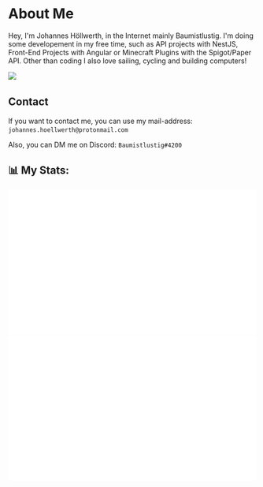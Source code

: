 # About Me
Hey, I'm Johannes Höllwerth, in the Internet mainly Baumistlustig. I'm doing some developement in my free time, such as API projects with NestJS,
Front-End Projects with Angular or Minecraft Plugins with the Spigot/Paper API. Other than coding I also love sailing, cycling and building computers!

![](https://komarev.com/ghpvc/?username=Baumistlustig&style=for-the-badge)

## Contact
If you want to contact me, you can use my mail-address: `johannes.hoellwerth@protonmail.com`

Also, you can DM me on Discord: `Baumistlustig#4200`

## 📊 My Stats:
<a href="/">
 <img src="https://github.com/baumistlustig/stats/blob/master/generated/overview.svg#gh-dark-mode-only" />
 <img src="https://github.com/baumistlustig/stats/blob/master/generated/languages.svg#gh-dark-mode-only" />
</a>
